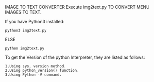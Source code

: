 IMAGE TO TEXT CONVERTER
Execute img2text.py TO CONVERT MENU IMAGES TO TEXT.

If you have Python3 installed:
    
    python3 img2text.py

ELSE
    
    python img2text.py

To get the Version of the python Interpreter, they are listed as follows:

    1.Using sys. version method.
    2.Using python_version() function.
    3.Using Python -V command.